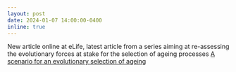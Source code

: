 ```yaml
---
layout: post
date: 2024-01-07 14:00:00-0400 
inline: true
---
```


New article online at eLife, latest article from a series aiming at re-assessing the evolutionary forces at stake for the selection of ageing processes <a href="https://elifesciences.org/reviewed-preprints/92914">A scenario for an evolutionary selection of ageing</a>

